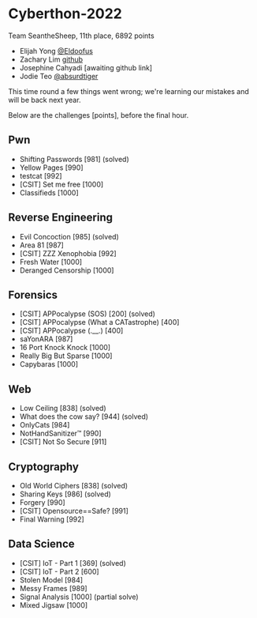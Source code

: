 # Cyberthon-2022
Team SeantheSheep, 11th place, 6892 points
- Elijah Yong [@Eldoofus](https://github.com/Eldoofus)
- Zachary Lim [github](https://github.com/zacharyunderscorelim)
- Josephine Cahyadi [awaiting github link]
- Jodie Teo [@absurdtiger](https://github.com/absurdtiger)

This time round a few things went wrong; we're learning our mistakes and will be back next year. 

Below are the challenges [points], before the final hour.

Pwn
---
- Shifting Passwords [981] (solved)
- Yellow Pages [990]
- testcat [992]
- [CSIT] Set me free [1000]
- Classifieds [1000]

Reverse Engineering
---
- Evil Concoction [985] (solved)
- Area 81 [987]
- [CSIT] ZZZ Xenophobia [992]
- Fresh Water [1000]
- Deranged Censorship [1000]

Forensics
---
- [CSIT] APPocalypse (SOS) [200] (solved)
- [CSIT] APPocalypse (What a CATastrophe) [400]
- [CSIT] APPocalypse (.\_\_.) [400]
- saYonARA [987]
- 16 Port Knock Knock [1000]
- Really Big But Sparse [1000]
- Capybaras [1000]

Web 
---
- Low Ceiling [838] (solved)
- What does the cow say? [944] (solved)
- OnlyCats [984]
- NotHandSanitizer™ [990] 
- [CSIT] Not So Secure [911]

Cryptography
---
- Old World Ciphers [838] (solved)
- Sharing Keys [986] (solved)
- Forgery [990]
- [CSIT] Opensource==Safe? [991] 
- Final Warning [992]

Data Science 
---
- [CSIT] IoT - Part 1 [369] (solved)
- [CSIT] IoT - Part 2 [600] 
- Stolen Model [984]
- Messy Frames [989]
- Signal Analysis [1000] (partial solve)
- Mixed Jigsaw [1000]
